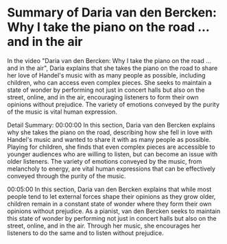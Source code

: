 # Summary of Daria van den Bercken: Why I take the piano on the road … and in the air

In the video "Daria van den Bercken: Why I take the piano on the road … and in the air", Daria explains that she takes the piano on the road to share her love of Handel's music with as many people as possible, including children, who can access even complex pieces. She seeks to maintain a state of wonder by performing not just in concert halls but also on the street, online, and in the air, encouraging listeners to form their own opinions without prejudice. The variety of emotions conveyed by the purity of the music is vital human expression.

Detail Summary: 
00:00:00
In this section, Daria van den Bercken explains why she takes the piano on the road, describing how she fell in love with Handel's music and wanted to share it with as many people as possible. Playing for children, she finds that even complex pieces are accessible to younger audiences who are willing to listen, but can become an issue with older listeners. The variety of emotions conveyed by the music, from melancholy to energy, are vital human expressions that can be effectively conveyed through the purity of the music.

00:05:00
In this section, Daria van den Bercken explains that while most people tend to let external forces shape their opinions as they grow older, children remain in a constant state of wonder where they form their own opinions without prejudice. As a pianist, van den Bercken seeks to maintain this state of wonder by performing not just in concert halls but also on the street, online, and in the air. Through her music, she encourages her listeners to do the same and to listen without prejudice.

